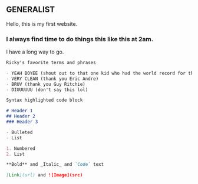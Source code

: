 ## GENERALIST

Hello, this is my first website.

### I always find time to do things this like this at 2am.

I have a long way to go.

```markdown
Ricky's favorite terms and phrases

- YEAH BOYEE (shout out to that one kid who had the world record for the longest yeah boy in history)
- VERY CLEAN (thank you Eric Andre)
- BRUV (thank you Guy Ritchie)
- DIUUUUUU (don't say this lol)
```


```markdown
Syntax highlighted code block

# Header 1
## Header 2
### Header 3

- Bulleted
- List

1. Numbered
2. List

**Bold** and _Italic_ and `Code` text

[Link](url) and ![Image](src)
```
